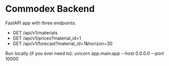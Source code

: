 # Commodex Backend

FastAPI app with three endpoints:
- GET /api/v1/materials
- GET /api/v1/prices?material_id=1
- GET /api/v1/forecast?material_id=1&horizon=30

Run locally (if you ever need to):
uvicorn app.main:app --host 0.0.0.0 --port 10000

